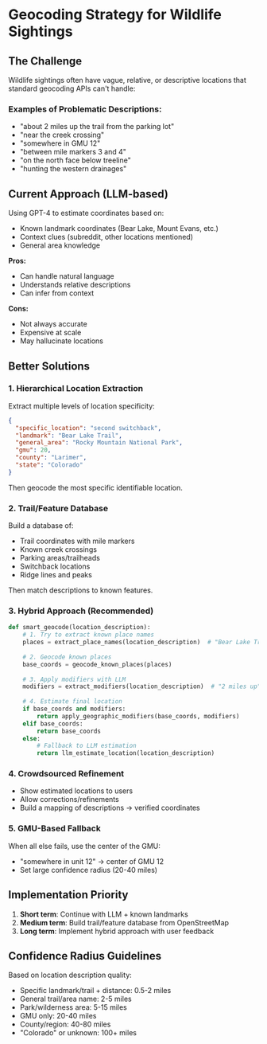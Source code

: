 # Geocoding Strategy for Wildlife Sightings

## The Challenge
Wildlife sightings often have vague, relative, or descriptive locations that standard geocoding APIs can't handle:

### Examples of Problematic Descriptions:
- "about 2 miles up the trail from the parking lot"
- "near the creek crossing" 
- "somewhere in GMU 12"
- "between mile markers 3 and 4"
- "on the north face below treeline"
- "hunting the western drainages"

## Current Approach (LLM-based)
Using GPT-4 to estimate coordinates based on:
- Known landmark coordinates (Bear Lake, Mount Evans, etc.)
- Context clues (subreddit, other locations mentioned)
- General area knowledge

**Pros:**
- Can handle natural language
- Understands relative descriptions
- Can infer from context

**Cons:**
- Not always accurate
- Expensive at scale
- May hallucinate locations

## Better Solutions

### 1. Hierarchical Location Extraction
Extract multiple levels of location specificity:
```json
{
  "specific_location": "second switchback",
  "landmark": "Bear Lake Trail",
  "general_area": "Rocky Mountain National Park",
  "gmu": 20,
  "county": "Larimer",
  "state": "Colorado"
}
```
Then geocode the most specific identifiable location.

### 2. Trail/Feature Database
Build a database of:
- Trail coordinates with mile markers
- Known creek crossings
- Parking areas/trailheads
- Switchback locations
- Ridge lines and peaks

Then match descriptions to known features.

### 3. Hybrid Approach (Recommended)
```python
def smart_geocode(location_description):
    # 1. Try to extract known place names
    places = extract_place_names(location_description)  # "Bear Lake Trail"
    
    # 2. Geocode known places
    base_coords = geocode_known_places(places)
    
    # 3. Apply modifiers with LLM
    modifiers = extract_modifiers(location_description)  # "2 miles up", "near creek"
    
    # 4. Estimate final location
    if base_coords and modifiers:
        return apply_geographic_modifiers(base_coords, modifiers)
    elif base_coords:
        return base_coords
    else:
        # Fallback to LLM estimation
        return llm_estimate_location(location_description)
```

### 4. Crowdsourced Refinement
- Show estimated locations to users
- Allow corrections/refinements
- Build a mapping of descriptions → verified coordinates

### 5. GMU-Based Fallback
When all else fails, use the center of the GMU:
- "somewhere in unit 12" → center of GMU 12
- Set large confidence radius (20-40 miles)

## Implementation Priority

1. **Short term**: Continue with LLM + known landmarks
2. **Medium term**: Build trail/feature database from OpenStreetMap
3. **Long term**: Implement hybrid approach with user feedback

## Confidence Radius Guidelines

Based on location description quality:
- Specific landmark/trail + distance: 0.5-2 miles
- General trail/area name: 2-5 miles
- Park/wilderness area: 5-15 miles
- GMU only: 20-40 miles
- County/region: 40-80 miles
- "Colorado" or unknown: 100+ miles